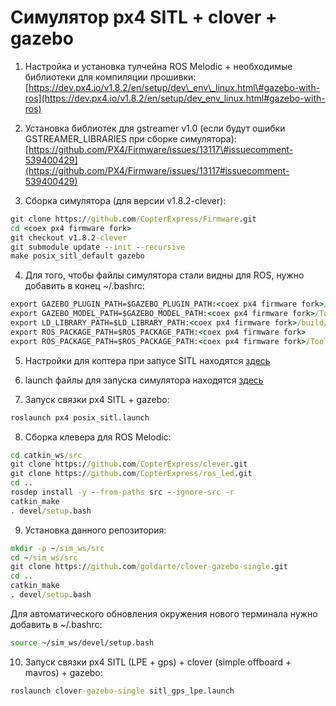# Симулятор px4 SITL + clover + gazebo

1. Настройка и установка тулчейна ROS Melodic + необходимые библиотеки для компиляции прошивки:
    [https://dev.px4.io/v1.8.2/en/setup/dev\_env\_linux.html\#gazebo-with-ros](https://dev.px4.io/v1.8.2/en/setup/dev_env_linux.html#gazebo-with-ros)

2. Установка библиотек для gstreamer v1.0 (если будут ошибки GSTREAMER_LIBRARIES при сборке симулятора):
    [https://github.com/PX4/Firmware/issues/13117\#issuecomment-539400429](https://github.com/PX4/Firmware/issues/13117#issuecomment-539400429)

3. Сборка симулятора (для версии v1.8.2-clever):

```cmd
git clone https://github.com/CopterExpress/Firmware.git
cd <coex px4 firmware fork>
git checkout v1.8.2-clever
git submodule update --init --recursive
make posix_sitl_default gazebo
```

4. Для того, чтобы файлы симулятора стали видны для ROS, нужно добавить в конец ~/.bashrc:

```cmd
export GAZEBO_PLUGIN_PATH=$GAZEBO_PLUGIN_PATH:<coex px4 firmware fork>/build/posix_sitl_default/build_gazebo
export GAZEBO_MODEL_PATH=$GAZEBO_MODEL_PATH:<coex px4 firmware fork>/Tools/sitl_gazebo/models
export LD_LIBRARY_PATH=$LD_LIBRARY_PATH:<coex px4 firmware fork>/build/posix_sitl_default/build_gazebo
export ROS_PACKAGE_PATH=$ROS_PACKAGE_PATH:<coex px4 firmware fork>
export ROS_PACKAGE_PATH=$ROS_PACKAGE_PATH:<coex px4 firmware fork>/Tools/sitl_gazebo
```

5. Настройки для коптера при запусе SITL находятся [здесь](https://github.com/CopterExpress/Firmware/tree/v1.8.2-clever/posix-configs/SITL/init)

6. launch файлы для запуска симулятора находятся [здесь](https://github.com/CopterExpress/Firmware/tree/v1.8.2-clever/launch)

7. Запуск связки px4 SITL + gazebo:

```cmd
roslaunch px4 posix_sitl.launch
```

8. Сборка клевера для ROS Melodic:

```cmd
cd catkin_ws/src
git clone https://github.com/CopterExpress/clever.git
git clone https://github.com/CopterExpress/ros_led.git
cd ..
rosdep install -y --from-paths src --ignore-src -r
catkin_make
. devel/setup.bash
```

9. Установка данного репозитория:

```cmd
mkdir -p ~/sim_ws/src
cd ~/sim_ws/src
git clone https://github.com/goldarte/clover-gazebo-single.git
cd ..
catkin_make
. devel/setup.bash
```

Для автоматического обновления окружения нового терминала нужно добавить в ~/.bashrc:

```bash
source ~/sim_ws/devel/setup.bash
```

10. Запуск связки px4 SITL (LPE + gps) + clover (simple offboard + mavros) + gazebo:

```cmd
roslaunch clover-gazebo-single sitl_gps_lpe.launch
```
